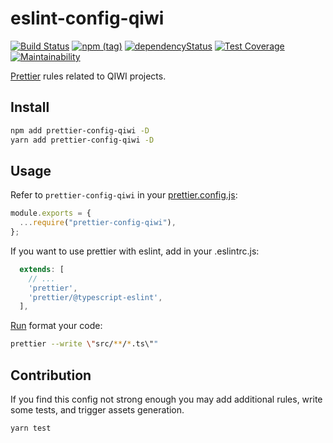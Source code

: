 # eslint-config-qiwi
[![Build Status](https://travis-ci.com/qiwi/lint-config-qiwi.svg?branch=master)](https://travis-ci.com/qiwi/lint-config-qiwi)
[![npm (tag)](https://img.shields.io/npm/v/prettier-config-qiwi/latest.svg)](https://www.npmjs.com/package/prettier-config-qiwi)
[![dependencyStatus](https://img.shields.io/david/qiwi/lint-config-qiwi.svg?maxAge=300)](https://david-dm.org/qiwi/lint-config-qiwi)
[![Test Coverage](https://api.codeclimate.com/v1/badges/8738098b0f0f4825da8b/test_coverage)](https://codeclimate.com/github/qiwi/lint-config-qiwi/test_coverage)
[![Maintainability](https://api.codeclimate.com/v1/badges/8738098b0f0f4825da8b/maintainability)](https://codeclimate.com/github/qiwi/lint-config-qiwi/maintainability)

[Prettier](https://prettier.io/) rules related to QIWI projects.

## Install
```bash
npm add prettier-config-qiwi -D
yarn add prettier-config-qiwi -D
```

## Usage
Refer to `prettier-config-qiwi` in your [prettier.config.js](https://prettier.io/docs/en/configuration.html):
```javascript
module.exports = {
  ...require("prettier-config-qiwi"),
};
```

If you want to use prettier with eslint, add in your .eslintrc.js: 
```javascript
  extends: [
    // ...
    'prettier',
    'prettier/@typescript-eslint',
  ],
```

[Run](https://prettier.io/docs/en/cli.html) format your code:
```bash
prettier --write \"src/**/*.ts\""
```

## Contribution
If you find this config not strong enough you may add additional rules, write some tests, and trigger assets generation.
```bash
yarn test
```
